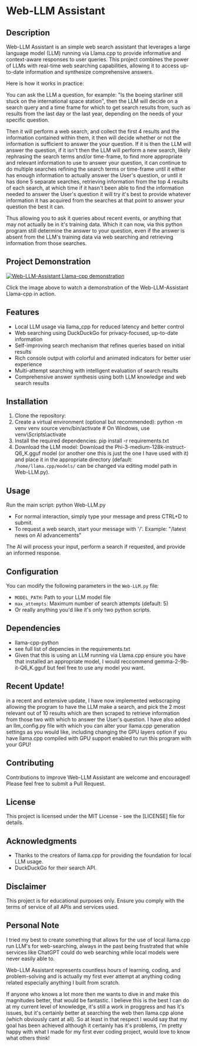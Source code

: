 # Web-LLM Assistant

## Description
Web-LLM Assistant is an simple web search assistant that leverages a large language model (LLM) running via Llama.cpp to provide informative and context-aware responses to user queries. This project combines the power of LLMs with real-time web searching capabilities, allowing it to access up-to-date information and synthesize comprehensive answers.

Here is how it works in practice:

You can ask the LLM a question, for example: "Is the boeing starliner still stuck on the international space station", then the LLM will decide on a search query and a time frame for which to get search results from, such as results from the last day or the last year, depending on the needs of your specific question.

Then it will perform a web search, and collect the first 4 results and the information contained within them, it then will decide whether or not the information is sufficient to answer the your question. If it is then the LLM will answer the question, if it isn't then the LLM will perform a new search, likely rephrasing the search terms and/or time-frame, to find more appropriate and relevant information to use to answer your question, it can continue to do multiple searches refining the search terms or time-frame until it either has enough information to actually answer the User's question, or until it has done 5 separate searches, retrieving information from the top 4 results of each search, at which time if it hasn't been able to find the information needed to answer the User's question it will try it's best to provide whatever information it has acquired from the searches at that point to answer your question the best it can.

Thus allowing you to ask it queries about recent events, or anything that may not actually be in it's training data. Which it can now, via this python program still determine the answer to your question, even if the answer is absent from the LLM's training data via web searching and retrieving information from those searches.

## Project Demonstration

[![Web-LLM-Assistant Llama-cpp demonstration](https://img.youtube.com/vi/3t4_NdwmgUw/0.jpg)](https://www.youtube.com/watch?v=3t4_NdwmgUw "Web-LLM-Assistant Llama-cpp demonstration")

Click the image above to watch a demonstration of the Web-LLM-Assistant Llama-cpp in action.

## Features
- Local LLM usage via llama_cpp for reduced latency and better control
- Web searching using DuckDuckGo for privacy-focused, up-to-date information
- Self-improving search mechanism that refines queries based on initial results
- Rich console output with colorful and animated indicators for better user experience
- Multi-attempt searching with intelligent evaluation of search results
- Comprehensive answer synthesis using both LLM knowledge and web search results

## Installation

1. Clone the repository:
2. Create a virtual environment (optional but recommended):
python -m venv venv
source venv/bin/activate  # On Windows, use venv\Scripts\activate
3. Install the required dependencies:
pip install -r requirements.txt
4. Download the LLM model:
Download the Phi-3-medium-128k-instruct-Q6_K.gguf model (or another one this is just the one I have used with it) and place it in the appropriate directory (default: `/home/llama.cpp/models/` can be changed via editing model path in Web-LLM.py).

## Usage

Run the main script:
python Web-LLM.py

- For normal interaction, simply type your message and press CTRL+D to submit.
- To request a web search, start your message with '/'.
  Example: "/latest news on AI advancements"

The AI will process your input, perform a search if requested, and provide an informed response.

## Configuration

You can modify the following parameters in the `Web-LLM.py` file:
- `MODEL_PATH`: Path to your LLM model file
- `max_attempts`: Maximum number of search attempts (default: 5)
- Or really anything you'd like it's only two python scripts.

## Dependencies

- llama-cpp-python
- see full list of depencies in the requirements.txt
- Given that this is using an LLM running via Llama.cpp ensure you have that installed an appropriate model, I would reccommend gemma-2-9b-it-Q6_K.gguf but feel free to use any model you want.

## Recent Update!

in a recent and extensive update, I have now implemented webscraping allowing the program to have the LLM make a search, and pick the 2 most relevant out of 10 results which are then scraped to retrieve information from those two with which to answer the User's question. I have also added an llm_config.py file with which you can alter your llama.cpp generation settings as you would like, including changing the GPU layers option if you have llama.cpp compiled with GPU support enabled to run this program with your GPU!

## Contributing

Contributions to improve Web-LLM Assistant are welcome and encouraged! Please feel free to submit a Pull Request.

## License

This project is licensed under the MIT License - see the [LICENSE] file for details.

## Acknowledgments

- Thanks to the creators of llama.cpp for providing the foundation for local LLM usage.
- DuckDuckGo for their search API.

## Disclaimer

This project is for educational purposes only. Ensure you comply with the terms of service of all APIs and services used.

## Personal Note

I tried my best to create something that allows for the use of local llama.cpp run LLM's for web-searching, always in the past being frustrated that while services like ChatGPT could do web searching while local models were never easily able to.

Web-LLM Assistant represents countless hours of learning, coding, and problem-solving and is actually my first ever attempt at anything coding related especially anything I built from scratch.

If anyone who knows a lot more then me wants to dive in and make this magnitudes better, that would be fantastic. I believe this is the best I can do at my current level of knowledge, it's still a work in proggress and has it's issues, but it's certainly better at searching the web then llama.cpp alone (which obviously cant at all). So at least in that respect I would say that my goal has been achieved although it certainly has it's problems, i'm pretty happy with what I made for my first ever coding project, would love to know what others think!

